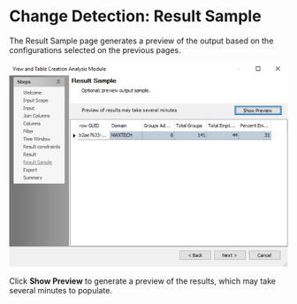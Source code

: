 # Change Detection: Result Sample

The Result Sample page generates a preview of the output based on the configurations selected on the previous pages.

![Change Detection Data Analysis Module wizard Result Sample page](/static/img/product_docs/accessanalyzer/accessanalyzer/enterpriseauditor/admin/analysis/sqlviewcreation/resultsample.png)

Click __Show Preview__ to generate a preview of the results, which may take several minutes to populate.
